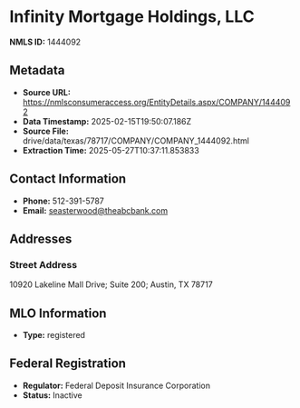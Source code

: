 # Infinity Mortgage Holdings, LLC

**NMLS ID:** 1444092

## Metadata
- **Source URL:** https://nmlsconsumeraccess.org/EntityDetails.aspx/COMPANY/1444092
- **Data Timestamp:** 2025-02-15T19:50:07.186Z
- **Source File:** drive/data/texas/78717/COMPANY/COMPANY_1444092.html
- **Extraction Time:** 2025-05-27T10:37:11.853833

## Contact Information
- **Phone:** 512-391-5787
- **Email:** seasterwood@theabcbank.com

## Addresses
### Street Address
10920 Lakeline Mall Drive; Suite 200; Austin, TX 78717

## MLO Information
- **Type:** registered

## Federal Registration
- **Regulator:** Federal Deposit Insurance Corporation
- **Status:** Inactive

